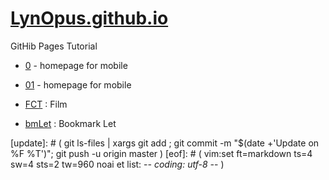 # [LynOpus.github.io](https://github.com/LynOpus/LynOpus.github.io.git)

GitHib Pages Tutorial

- [0](0.htm) - homepage for mobile
- [01](01.html) - homepage for mobile

- [FCT](FCT.md) : Film

- [bmLet](bmLet.md) : Bookmark Let


[sync]: # ( git ls-files | xargs git add ; git commit -m "`date +'sync on %F %T'`" ; git push -u origin master )
[update]: # ( git ls-files | xargs git add ; git commit -m "$(date +'Update on %F %T')"; git push -u origin master )
[eof]: # ( vim:set ft=markdown ts=4 sw=4 sts=2 tw=960 noai et list: -*- coding: utf-8 -*- )
